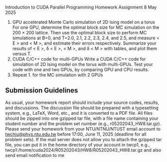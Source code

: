 Introduction to CUDA Parallel Programming Homework Assignment 8
May 2025
1. GPU accelerated Monte Carlo simulation of 2D Ising model on a torus
For one GPU, determine the optimal block size for MC simulation on the
200 × 200 lattice. Then use the optimal block size to perform MC simulations at
B=0, and T=2.0, 2.1, 2.2, 2.3, 2.4, and 2.5, and measure < E > and < M >, and
estimate their errors respectively. Summarize your results of < E >, δ < E >,
< M >, and δ < M > with tables, and plot them versus T.
2. CUDA C/C++ code for multi-GPUs
Write a CUDA C/C++ code for simulation of 2D Ising model on the torus with
multi-GPUs. Test your code with one and two GPUs, by comparing GPU and CPU
results.
3. Repeat 1. for the MC simulation with 2 GPUs

## Submission Guidelines

As usual, your homework report should include your source codes, results, and
discussions. The discussion file should be prepared with a typesetting system, e.g.,
LaTeX, Word, etc., and it is converted to a PDF file. All files should be zipped into one
gzipped tar file, with a file name containing your student number and the problem
set number (e.g., r05202043_HW8.tar.gz). Please send your homework from your
NTU/NTNU/NTUST email account to twchiu@phys.ntu.edu.tw before 17:00, June 11,
2025 (deadline for all problem sets).
If the mail server does not allow you to attach the gzipped tar file, you can put it in
the home directory of your account in twcp1, e.g.,
twcp1:/home/cuda2024/R05202043/HW8/R05202043_HW8.tar.gz
and also send email notification to me

